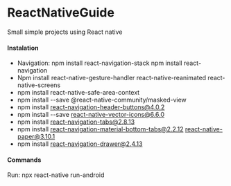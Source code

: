 # ReactNativeGuide
Small simple projects using React native

#### Instalation 
* Navigation: npm install react-navigation-stack npm install react-navigation
* Npm install react-native-gesture-handler react-native-reanimated react-native-screens
* npm install react-native-safe-area-context
* npm install --save @react-native-community/masked-view
* npm install react-navigation-header-buttons@4.0.2
* npm install --save react-native-vector-icons@6.6.0
* npm install react-navigation-tabs@2.8.13
* npm install react-navigation-material-bottom-tabs@2.2.12 react-native-paper@3.10.1
* npm install react-navigation-drawer@2.4.13

#### Commands

Run: npx react-native run-android
